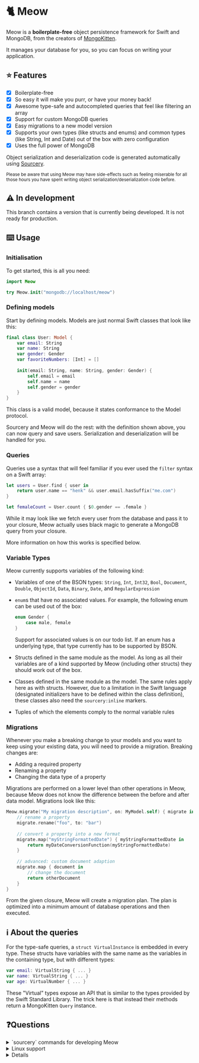 # 🐈 Meow

Meow is a **boilerplate-free** object persistence framework for Swift and MongoDB, from the creators of [MongoKitten](https://github.com/openkitten/mongokitten). 

It manages your database for you, so you can focus on writing your application.

## ⭐️ Features

- [x] Boilerplate-free
- [x] So easy it will make you purr, or have your money back!
- [x] Awesome type-safe and autocompleted queries that feel like filtering an array
- [x] Support for custom MongoDB queries
- [x] Easy migrations to a new model version
- [x] Supports your own types (like structs and enums) and common types (like String, Int and Date) out of the box with zero configuration
- [x] Uses the full power of MongoDB

Object serialization and deserialization code is generated automatically using [Sourcery](https://github.com/krzysztofzablocki/Sourcery).

<small>Please be aware that using Meow may have side-effects such as feeling miserable for all those hours you have spent writing object serialization/deserialization code before.</small>

## ⚠️ In development

This branch contains a version that is currently being developed. It is not ready for production.

## ⌨️ Usage

### Initialisation

To get started, this is all you need:

```swift
import Meow

try Meow.init("mongodb://localhost/meow")
```

### Defining models

Start by defining models. Models are just normal Swift classes that look like this:

```swift
final class User: Model {
    var email: String
    var name: String
    var gender: Gender
    var favoriteNumbers: [Int] = []
    
    init(email: String, name: String, gender: Gender) {
        self.email = email
        self.name = name
        self.gender = gender
    }
}
```

This class is a valid model, because it states conformance to the Model protocol.

Sourcery and Meow will do the rest: with the definition shown above, you can now query and save users. Serialization and deserialization will be handled for you.

### Queries

Queries use a syntax that will feel familiar if you ever used the `filter` syntax on a Swift array:

```swift
let users = User.find { user in
	return user.name == "henk" && user.email.hasSuffix("me.com")
}
```

```swift
let femaleCount = User.count { $0.gender == .female }
```

While it may look like we fetch every user from the database and pass it to your closure, Meow actually uses black magic to generate a MongoDB query from your closure.

More information on how this works is specified below.

### Variable Types

Meow currently supports variables of the following kind:

- Variables of one of the BSON types: `String`, `Int`, `Int32`, `Bool`, `Document`, `Double`, `ObjectId`, `Data`, `Binary`, `Date`, and `RegularExpression`
- `enum`s that have no associated values. For example, the following enum can be used out of the box:

	```swift
	enum Gender {
		case male, female
	}
	```
	
	Support for associated values is on our todo list. If an enum has a underlying type, that type currently has to be supported by BSON.
	
- Structs defined in the same module as the model. As long as all their variables are of a kind supported by Meow (including other structs) they should work out of the box.
- Classes defined in the same module as the model. The same rules apply here as with structs. However, due to a limitation in the Swift language (designated initializers have to be defined within the class definition), these classes also need the `sourcery:inline` markers.
- Tuples of which the elements comply to the normal variable rules

### Migrations

Whenever you make a breaking change to your models and you want to keep using your existing data, you will need to provide a migration. Breaking changes are:

- Adding a required property
- Renaming a property
- Changing the data type of a property

Migrations are performed on a lower level than other operations in Meow, because Meow does not know the difference between the before and after data model. Migrations look like this:

```swift
Meow.migrate("My migration description", on: MyModel.self) { migrate in
	// rename a property
	migrate.rename("foo", to: "bar")
	
	// convert a property into a new format
	migrate.map("myStringFormattedDate") { myStringFormattedDate in
		return myDateConversionFunction(myStringFormattedDate)
	}
	
	// advanced: custom document adaption
	migrate.map { document in
		// change the document
		return otherDocument
	}
}
```

From the given closure, Meow will create a migration plan. The plan is optimized into a minimum amount of database operations and then executed.

## ℹ About the queries

For the type-safe queries, a `struct VirtualInstance` is embedded in every type. These structs have variables with the same name as the variables in the containing type, but with different types:

```swift
var email: VirtualString { ... } 
var name: VirtualString { ... } 
var age: VirtualNumber { ... }
```

These "Virtual" types expose an API that is similar to the types provided by the Swift Standard Library. The trick here is that instead their methods return a MongoKitten `Query` instance.

## ❓Questions

<details>
<summary>`sourcery` commands for developing Meow</summary>

We provide a few scripts to facilitate this: `WatchSampleMeow.sh`, `WatchSampleMeowVapor.sh`, `GenerateTests.sh`
</details>

<details>
<summary>Linux support</summary>

**Generated code is fully Linux-compatible.** However, because Sourcery does not support Linux at the moment, code generation is only possible on macOS.

We recommend committing the generated code into your application repo. That way you can use the generated code on your Linux machine, as long as your development environment is on macOS.
</details>

<details>
<suummary>Attribution</summary>

- Meow includes [Pluralize](https://github.com/blakeembrey/pluralize), which is also licensed under the MIT license

</details>